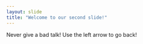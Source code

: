 ```yaml
---
layout: slide
title: "Welcome to our second slide!"
---
```

Never give a bad talk!
Use the left arrow to go back!